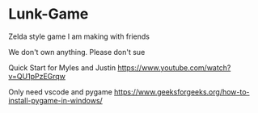 # Lunk-Game
Zelda style game I am making with friends

We don't own anything. Please don't sue

Quick Start for Myles and Justin
https://www.youtube.com/watch?v=QU1pPzEGrqw

Only need vscode and pygame
https://www.geeksforgeeks.org/how-to-install-pygame-in-windows/
